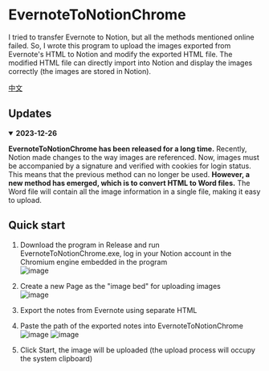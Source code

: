 # EvernoteToNotionChrome

I tried to transfer Evernote to Notion, but all the methods mentioned online failed. So, I wrote this program to upload the images exported from Evernote's HTML to Notion and modify the exported HTML file. The modified HTML file can directly import into Notion and display the images correctly (the images are stored in Notion).

[中文](https://zhuanlan.zhihu.com/p/403978229)

## Updates
<details open>
<summary><strong>2023-12-26</strong></summary>

**EvernoteToNotionChrome has been released for a long time.** Recently, Notion made changes to the way images are referenced. Now, images must be accompanied by a signature and verified with cookies for login status. This means that the previous method can no longer be used.
**However, a new method has emerged, which is to convert HTML to Word files.** The Word file will contain all the image information in a single file, making it easy to upload.

## Quick start

1. Download the program in Release and run EvernoteToNotionChrome.exe, log in your Notion account in the Chromium engine embedded in the program   
![image](https://user-images.githubusercontent.com/4475018/135377318-2baa1523-4c13-4ec2-b7d9-05cd242cd5d1.png)

2. Create a new Page as the "image bed" for uploading images  
![image](https://user-images.githubusercontent.com/4475018/135377265-7dbf088b-e986-4505-b92a-2ba672f780c2.png)

3. Export the notes from Evernote using separate HTML  

4. Paste the path of the exported notes into EvernoteToNotionChrome  
![image](https://user-images.githubusercontent.com/4475018/135377334-ca17bc5a-a7df-41b1-9e29-c4fe0203b5be.png)
![image](https://user-images.githubusercontent.com/4475018/135377361-9ddef3e3-a2c5-4851-925b-fe29e36fcfff.png)

5. Click Start, the image will be uploaded (the upload process will occupy the system clipboard)   



